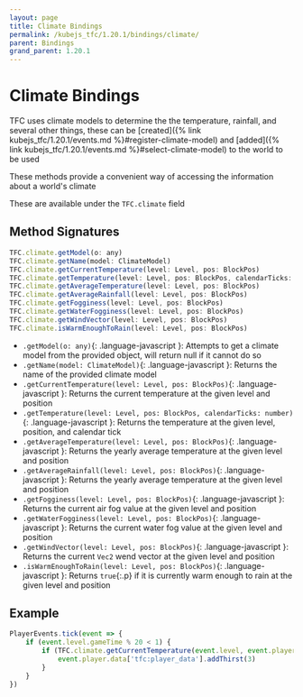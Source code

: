 ```yaml
---
layout: page
title: Climate Bindings
permalink: /kubejs_tfc/1.20.1/bindings/climate/
parent: Bindings
grand_parent: 1.20.1
---
```


# Climate Bindings

TFC uses climate models to determine the the temperature, rainfall, and several other things, these can be [created]({% link kubejs_tfc/1.20.1/events.md %}#register-climate-model) and [added]({% link kubejs_tfc/1.20.1/events.md %}#select-climate-model) to the world to be used

These methods provide a convenient way of accessing the information about a world's climate

These are available under the `TFC.climate` field

## Method Signatures

```js
TFC.climate.getModel(o: any)
TFC.climate.getName(model: ClimateModel)
TFC.climate.getCurrentTemperature(level: Level, pos: BlockPos)
TFC.climate.getTemperature(level: Level, pos: BlockPos, calendarTicks: number)
TFC.climate.getAverageTemperature(level: Level, pos: BlockPos)
TFC.climate.getAverageRainfall(level: Level, pos: BlockPos)
TFC.climate.getFogginess(level: Level, pos: BlockPos)
TFC.climate.getWaterFogginess(level: Level, pos: BlockPos)
TFC.climate.getWindVector(level: Level, pos: BlockPos)
TFC.climate.isWarmEnoughToRain(level: Level, pos: BlockPos)
```

- `.getModel(o: any)`{: .language-javascript }: Attempts to get a climate model from the provided object, will return null if it cannot do so
- `.getName(model: ClimateModel)`{: .language-javascript }: Returns the name of the provided climate model
- `.getCurrentTemperature(level: Level, pos: BlockPos)`{: .language-javascript }: Returns the current temperature at the given level and position
- `.getTemperature(level: Level, pos: BlockPos, calendarTicks: number)`{: .language-javascript }: Returns the temperature at the given level, position, and calendar tick
- `.getAverageTemperature(level: Level, pos: BlockPos)`{: .language-javascript }: Returns the yearly average temperature at the given level and position
- `.getAverageRainfall(level: Level, pos: BlockPos)`{: .language-javascript }: Returns the yearly average temperature at the given level and position
- `.getFogginess(level: Level, pos: BlockPos)`{: .language-javascript }: Returns the current air fog value at the given level and position
- `.getWaterFogginess(level: Level, pos: BlockPos)`{: .language-javascript }: Returns the current water fog value at the given level and position
- `.getWindVector(level: Level, pos: BlockPos)`{: .language-javascript }: Returns the current `Vec2` wend vector at the given level and position
- `.isWarmEnoughToRain(level: Level, pos: BlockPos)`{: .language-javascript }: Returns `true`{:.p} if it is currently warm enough to rain at the given level and position

## Example

```js
PlayerEvents.tick(event => {
    if (event.level.gameTime % 20 < 1) {
        if (TFC.climate.getCurrentTemperature(event.level, event.player.blockPosition()) > 40) {
            event.player.data['tfc:player_data'].addThirst(3)
        }
    }
})
```

